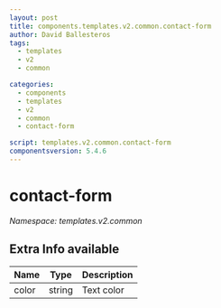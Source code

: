 ```yaml
---
layout: post
title: components.templates.v2.common.contact-form
author: David Ballesteros
tags:
  - templates
  - v2
  - common

categories:
  - components
  - templates
  - v2
  - common
  - contact-form

script: templates.v2.common.contact-form
componentsversion: 5.4.6
---
```

# contact-form

*Namespace: templates.v2.common*

## Extra Info available

| Name | Type | Description |
| --- | --- | --- |
| color | string | Text color |